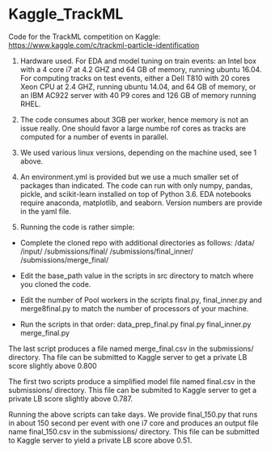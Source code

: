 # Kaggle_TrackML
Code for the TrackML competition on Kaggle: https://www.kaggle.com/c/trackml-particle-identification

1. Hardware used. For EDA and model tuning on train events: an Intel box with a 4 core i7 at 4.2 GHZ and 64 GB of memory, running ubuntu 16.04. For computing tracks on test events, either a Dell T810 with 20 cores Xeon CPU at 2.4 GHZ, running ubuntu 14.04, and 64 GB of memory, or an IBM AC922 server with 40 P9 cores and 126 GB of memory running RHEL.

2. The code consumes about 3GB per worker, hence memory is not an issue really.  One should favor a large numbe rof cores as tracks are computed for a number of events in parallel.

3. We used various linux versions, depending on the machine used, see 1 above.

4. An environment.yml is provided but we use a much smaller set of packages than indicated.  The code can run with only numpy, pandas, pickle, and scikit-learn installed on top of Python 3.6.  EDA notebooks require anaconda, matplotlib, and seaborn. Version numbers are provide in the yaml file.

5. Running the code is rather simple:
- Complete the cloned repo with additional directories as follows:
<root of your cloned repo>/data/
                          /input/
                          /submissions/final/
                          /submissions/final_inner/
                          /submissions/merge_final/
  
- Edit the base_path value in the scripts in src directory to match where you cloned the code.
- Edit the number of Pool workers in the scripts final.py, final_inner.py and merge8final.py to match the number of processors of your machine.

- Run the scripts in that order:
 data_prep_final.py
 final.py
 final_inner.py
 merge_final.py
 
The last script produces a file named merge_final.csv in the submissions/ directory.  Tha file can be submitted to Kaggle server to get a private LB score slightly above 0.800

The first two scripts produce a simplified model file named final.csv in the submissions/ directory.  This file can be submited to Kaggle server to get a private LB score slightly above 0.787. 

Running the above scripts can take days.  We provide final_150.py that runs in about 150 second per event with one i7 core and produces an output file name final_150.csv in the submissions/ directory.  This file can be submitted to Kaggle server to yield a private LB score above 0.51.  

